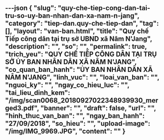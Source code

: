 ---json
{
    "slug": "quy-che-tiep-cong-dan-tai-tru-so-uy-ban-nhan-dan-xa-nam-n-jang",
    "category": "tiep-dan.quy-che-tiep-dan",
    "tag": [],
    "layout": "van-ban.html",
    "title": "Quy chế Tiếp công dân tại trụ sở  UBND xã Nâm N'Jang",
    "description": "",
    "so": "",
    "permalink": true,
    "trich_yeu": "QUY CHẾ TIẾP CÔNG DÂN TẠI TRỤ SỞ ỦY BAN NHÂN DÂN XÃ NÂM N'JANG",
    "co_quan_ban_hanh": "ỦY BAN NHÂN DÂN XÃ NÂM N'JANG",
    "linh_vuc": "",
    "loai_van_ban": "",
    "nguoi_ky": "",
    "ngay_co_hieu_luc": "",
    "tai_lieu_dinh_kem": "/img/scan0068_20180927022348939930_merged3.pdf",
    "banner": "",
    "draft": false,
    "url": "",
    "hinh_thuc_van_ban": "",
    "ngay_ban_hanh": "27/09/2018",
    "so_hieu": "",
    "upload-image": "/img/IMG_9969.JPG",
    "__content__": ""
}
---
